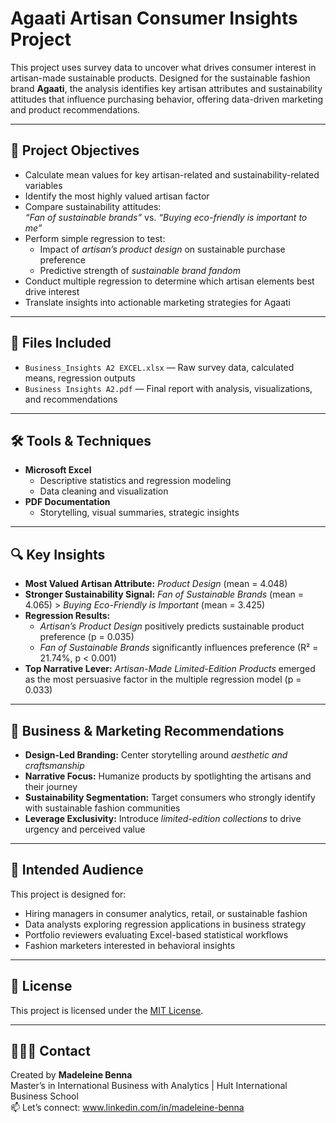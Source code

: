 # Agaati Artisan Consumer Insights Project

This project uses survey data to uncover what drives consumer interest in artisan-made sustainable products. Designed for the sustainable fashion brand **Agaati**, the analysis identifies key artisan attributes and sustainability attitudes that influence purchasing behavior, offering data-driven marketing and product recommendations.

---

## 🎯 Project Objectives

- Calculate mean values for key artisan-related and sustainability-related variables
- Identify the most highly valued artisan factor
- Compare sustainability attitudes:  
  *“Fan of sustainable brands”* vs. *“Buying eco-friendly is important to me”*
- Perform simple regression to test:
  - Impact of *artisan’s product design* on sustainable purchase preference
  - Predictive strength of *sustainable brand fandom*
- Conduct multiple regression to determine which artisan elements best drive interest
- Translate insights into actionable marketing strategies for Agaati

---

## 📁 Files Included

- `Business_Insights A2 EXCEL.xlsx` — Raw survey data, calculated means, regression outputs  
- `Business Insights A2.pdf` — Final report with analysis, visualizations, and recommendations

---

## 🛠️ Tools & Techniques

- **Microsoft Excel**  
  - Descriptive statistics and regression modeling  
  - Data cleaning and visualization
- **PDF Documentation**  
  - Storytelling, visual summaries, strategic insights

---

## 🔍 Key Insights

- **Most Valued Artisan Attribute:** *Product Design* (mean = 4.048)
- **Stronger Sustainability Signal:** *Fan of Sustainable Brands* (mean = 4.065) > *Buying Eco-Friendly is Important* (mean = 3.425)
- **Regression Results:**
  - *Artisan’s Product Design* positively predicts sustainable product preference (p = 0.035)
  - *Fan of Sustainable Brands* significantly influences preference (R² = 21.74%, p < 0.001)
- **Top Narrative Lever:** *Artisan-Made Limited-Edition Products* emerged as the most persuasive factor in the multiple regression model (p = 0.033)

---

## 📢 Business & Marketing Recommendations

- **Design-Led Branding:** Center storytelling around *aesthetic and craftsmanship*
- **Narrative Focus:** Humanize products by spotlighting the artisans and their journey
- **Sustainability Segmentation:** Target consumers who strongly identify with sustainable fashion communities
- **Leverage Exclusivity:** Introduce *limited-edition collections* to drive urgency and perceived value

---

## 👥 Intended Audience

This project is designed for:

- Hiring managers in consumer analytics, retail, or sustainable fashion
- Data analysts exploring regression applications in business strategy
- Portfolio reviewers evaluating Excel-based statistical workflows
- Fashion marketers interested in behavioral insights

---

## 📜 License

This project is licensed under the [MIT License](LICENSE).

---

## 🙋🏽‍♀️ Contact

Created by **Madeleine Benna**  
Master’s in International Business with Analytics | Hult International Business School  
📫 Let’s connect: www.linkedin.com/in/madeleine-benna

